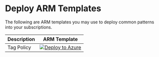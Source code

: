 # Deploy ARM Templates

The following are ARM templates you may use to deploy common patterns into your subscriptions.

| Description | ARM Template |
| --- | --- |
| Tag Policy  | [![Deploy to Azure](https://aka.ms/deploytoazurebutton)](https://portal.azure.com/#blade/Microsoft_Azure_CreateUIDef/CustomDeploymentBlade/uri/https%3A%2F%2Fraw.githubusercontent.com%2Fedm-ms%2FAzureLandingZone%2Fmain%2FGovernance%2Ftag-policy.json)